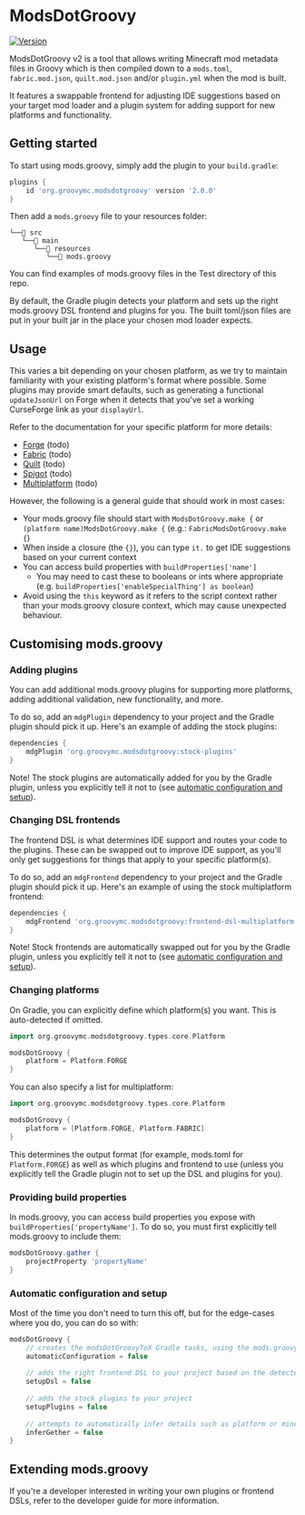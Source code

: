 # ModsDotGroovy
[![Version](https://img.shields.io/maven-central/v/org.groovymc.modsdotgroovy/modsdotgroovy?style=for-the-badge&color=blue&label=Latest%20Version&prefix=v)](https://central.sonatype.com/artifact/org.groovymc.modsdotgroovy/modsdotgroovy/)

ModsDotGroovy v2 is a tool that allows writing Minecraft mod metadata files in Groovy which is then compiled down to
a `mods.toml`, `fabric.mod.json`, `quilt.mod.json` and/or `plugin.yml` when the mod is built.

It features a swappable frontend for adjusting IDE suggestions based on your target mod loader and a plugin system for
adding support for new platforms and functionality.

## Getting started
To start using mods.groovy, simply add the plugin to your `build.gradle`:
```groovy
plugins {
    id 'org.groovymc.modsdotgroovy' version '2.0.0'
}
```

Then add a `mods.groovy` file to your resources folder:
```
└──📂 src
   └──📂 main
      └──📂 resources
         └──📄 mods.groovy
```

You can find examples of mods.groovy files in the Test directory of this repo.

By default, the Gradle plugin detects your platform and sets up the right mods.groovy DSL frontend and plugins for you.
The built toml/json files are put in your built jar in the place your chosen mod loader expects.

## Usage
This varies a bit depending on your chosen platform, as we try to maintain familiarity with your existing platform's
format where possible. Some plugins may provide smart defaults, such as generating a functional `updateJsonUrl` on Forge
when it detects that you've set a working CurseForge link as your `displayUrl`.

Refer to the documentation for your specific platform for more details:
- [Forge]() (todo)
- [Fabric]() (todo)
- [Quilt]() (todo)
- [Spigot]() (todo)
- [Multiplatform]() (todo)

However, the following is a general guide that should work in most cases:
- Your mods.groovy file should start with `ModsDotGroovy.make {` or `(platform name)ModsDotGroovy.make {` (e.g.: `FabricModsDotGroovy.make {`)
- When inside a closure (the `{}`), you can type `it.` to get IDE suggestions based on your current context
- You can access build properties with `buildProperties['name']`
    - You may need to cast these to booleans or ints where appropriate (e.g. `buildProperties['enableSpecialThing'] as boolean`)
- Avoid using the `this` keyword as it refers to the script context rather than your mods.groovy closure context, which may cause unexpected behaviour.

## Customising mods.groovy
### Adding plugins
You can add additional mods.groovy plugins for supporting more platforms, adding additional validation,
new functionality, and more.

To do so, add an `mdgPlugin` dependency to your project and the Gradle plugin should pick it up. Here's an example
of adding the stock plugins:
```groovy
dependencies {
    mdgPlugin 'org.groovymc.modsdotgroovy:stock-plugins'
}
```
Note! The stock plugins are automatically added for you by the Gradle plugin, unless you explicitly tell it not to
(see [automatic configuration and setup](#automatic-configuration-and-setup)).

### Changing DSL frontends
The frontend DSL is what determines IDE support and routes your code to the plugins. These can be swapped out to
improve IDE support, as you'll only get suggestions for things that apply to your specific platform(s).

To do so, add an `mdgFrontend` dependency to your project and the Gradle plugin should pick it up. Here's an example
of using the stock multiplatform frontend:
```groovy
dependencies {
    mdgFrontend 'org.groovymc.modsdotgroovy:frontend-dsl-multiplatform'
}
```
Note! Stock frontends are automatically swapped out for you by the Gradle plugin, unless you explicitly tell it not to
(see [automatic configuration and setup](#automatic-configuration-and-setup)).

### Changing platforms
On Gradle, you can explicitly define which platform(s) you want. This is auto-detected if omitted.
```groovy
import org.groovymc.modsdotgroovy.types.core.Platform

modsDotGroovy {
    platform = Platform.FORGE
}

```
You can also specify a list for multiplatform:
```groovy
import org.groovymc.modsdotgroovy.types.core.Platform

modsDotGroovy {
    platform = [Platform.FORGE, Platform.FABRIC]
}
```

This determines the output format (for example, mods.toml for `Platform.FORGE`) as well as which plugins and frontend
to use (unless you explicitly tell the Gradle plugin not to set up the DSL and plugins for you).

### Providing build properties
In mods.groovy, you can access build properties you expose with `buildProperties['propertyName']`. To do so, you must
first explicitly tell mods.groovy to include them:
```groovy
modsDotGroovy.gather {
    projectProperty 'propertyName'
}
```

### Automatic configuration and setup
Most of the time you don't need to turn this off, but for the edge-cases where you do, you can do so with:
```groovy
modsDotGroovy {
    // creates the modsDotGroovyToX Gradle tasks, using the mods.groovy file in your main sourceset as the input
    automaticConfiguration = false
    
    // adds the right frontend DSL to your project based on the detected (or explicitly defined) platform
    setupDsl = false
    
    // adds the stock plugins to your project
    setupPlugins = false
  
    // attempts to automatically infer details such as platform or minecraft version for you project
    inferGether = false
}
```

## Extending mods.groovy
If you're a developer interested in writing your own plugins or frontend DSLs, refer to the developer guide for more
information.

